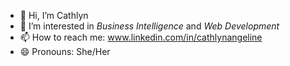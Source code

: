 - 👋 Hi, I’m Cathlyn
- 🌱 I’m interested in _Business Intelligence_ and _Web Development_
- 📫 How to reach me: www.linkedin.com/in/cathlynangeline
- 😄 Pronouns: She/Her
